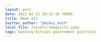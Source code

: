 ```yaml
---
layout: post
date: 2022-02-15 20:13:10 +0000.
title: Meme #13
twitter_author: "@mikey_mach"
local_file: /assets/images/13.jpeg
tags: banning-bitcoin government pointless
---
```

